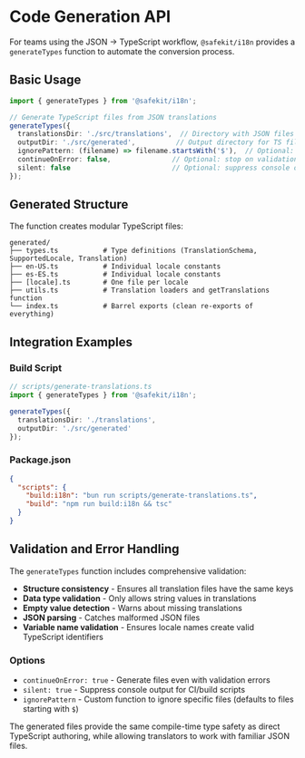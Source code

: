 # Code Generation API

For teams using the JSON → TypeScript workflow, `@safekit/i18n` provides a `generateTypes` function to automate the conversion process.

## Basic Usage

```typescript
import { generateTypes } from '@safekit/i18n';

// Generate TypeScript files from JSON translations
generateTypes({
  translationsDir: './src/translations',  // Directory with JSON files
  outputDir: './src/generated',          // Output directory for TS files
  ignorePattern: (filename) => filename.startsWith('$'),  // Optional: ignore files (default: '$*')
  continueOnError: false,               // Optional: stop on validation errors (default: false)
  silent: false                         // Optional: suppress console output (default: false)
});
```

## Generated Structure

The function creates modular TypeScript files:

```
generated/
├── types.ts           # Type definitions (TranslationSchema, SupportedLocale, Translation)
├── en-US.ts           # Individual locale constants
├── es-ES.ts           # Individual locale constants
├── [locale].ts        # One file per locale
├── utils.ts           # Translation loaders and getTranslations function
└── index.ts           # Barrel exports (clean re-exports of everything)
```

## Integration Examples

### Build Script

```typescript
// scripts/generate-translations.ts
import { generateTypes } from '@safekit/i18n';

generateTypes({
  translationsDir: './translations',
  outputDir: './src/generated'
});
```

### Package.json

```json
{
  "scripts": {
    "build:i18n": "bun run scripts/generate-translations.ts",
    "build": "npm run build:i18n && tsc"
  }
}
```

## Validation and Error Handling

The `generateTypes` function includes comprehensive validation:

- **Structure consistency** - Ensures all translation files have the same keys
- **Data type validation** - Only allows string values in translations
- **Empty value detection** - Warns about missing translations
- **JSON parsing** - Catches malformed JSON files
- **Variable name validation** - Ensures locale names create valid TypeScript identifiers

### Options

- `continueOnError: true` - Generate files even with validation errors
- `silent: true` - Suppress console output for CI/build scripts
- `ignorePattern` - Custom function to ignore specific files (defaults to files starting with `$`)

The generated files provide the same compile-time type safety as direct TypeScript authoring, while allowing translators to work with familiar JSON files.